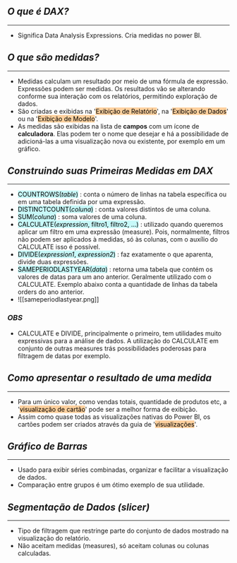 ## *O que é DAX?*
***

- Significa Data Analysis Expressions. Cria medidas no power BI.

## *O que são medidas?*
***

- Medidas calculam um resultado por meio de uma fórmula de expressão. Expressões podem ser medidas. Os resultados vão se alterando conforme sua interação com os relatórios, permitindo exploração de dados.
- São criadas e exibidas na '<mark style="background: #FFB86CA6;">Exibição de Relatório</mark>', na '<mark style="background: #FFB86CA6;">Exibição de Dados</mark>' ou na '<mark style="background: #FFB86CA6;">Exibição de Modelo</mark>'. 
- As medidas são exibidas na lista de **campos** com um ícone de **calculadora**. Elas podem ter o nome que desejar e há a possibilidade de adicioná-las a uma visualização nova ou existente, por exemplo em um gráfico.

## *Construindo suas Primeiras Medidas em DAX*
***

- <mark style="background: #ABF7F7A6;">COUNTROWS(_table_)</mark> : conta o número de linhas na tabela específica ou em uma tabela definida por uma expressão. 
- <mark style="background: #ABF7F7A6;">DISTINCTCOUNT(_coluna_)</mark> : conta valores distintos de uma coluna.
- <mark style="background: #ABF7F7A6;">SUM(_coluna_)</mark> : soma valores de uma coluna.
- <mark style="background: #ABF7F7A6;">CALCULATE(_expression_, filtro1, filtro2, ...)</mark> : utilizado quando queremos aplicar um filtro em uma expressão (measure). Pois, normalmente, filtros não podem ser aplicados à medidas, só às colunas, com o auxílio do CALCULATE isso é possível.
- <mark style="background: #ABF7F7A6;">DIVIDE(_expression1_, _expression2_)</mark> : faz exatamente o que aparenta, divide duas expressões. 
- <mark style="background: #ABF7F7A6;">SAMEPERIODLASTYEAR(_data_)</mark> : retorna uma tabela que contém os valores de datas para um ano anterior. Geralmente utilizado com o CALCULATE. Exemplo abaixo conta a quantidade de linhas da tabela orders do ano anterior.
- ![[sameperiodlastyear.png]]
### *OBS*

- CALCULATE e DIVIDE, principalmente o primeiro, tem utilidades muito expressivas para a análise de dados. A utilização do CALCULATE em conjunto de outras measures trás possibilidades poderosas para filtragem de datas por exemplo.

## *Como apresentar o resultado de uma medida*
***

- Para um único valor, como vendas totais, quantidade de produtos etc, a '<mark style="background: #FFB86CA6;">visualização de cartão</mark>' pode ser a melhor forma de exibição. 
- Assim como quase todas as visualizações nativas do Power BI, os cartões podem ser criados através da guia de '<mark style="background: #FFB86CA6;">visualizações</mark>'.

## *Gráfico de Barras*
***

- Usado para exibir séries combinadas, organizar e facilitar a visualização de dados.
- Comparação entre grupos é um ótimo exemplo de sua utilidade.

## *Segmentação de Dados (slicer)*
***

- Tipo de filtragem que restringe parte do conjunto de dados mostrado na visualização do relatório. 
- Não aceitam medidas (measures), só aceitam colunas ou colunas calculadas.